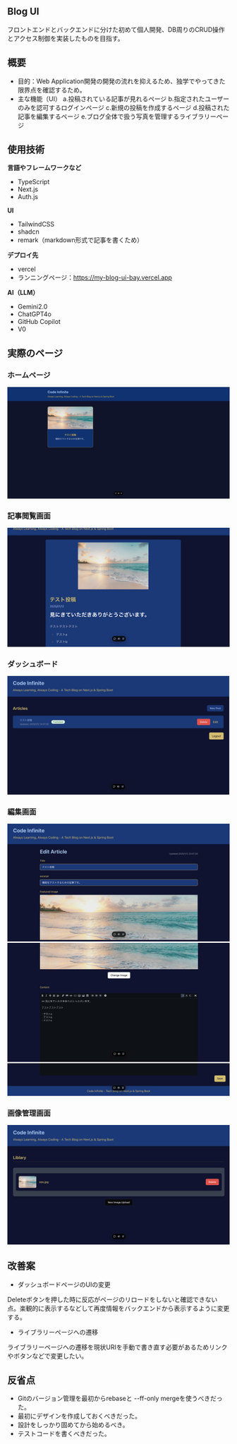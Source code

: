 ## Blog UI

フロントエンドとバックエンドに分けた初めて個人開発、DB周りのCRUD操作とアクセス制御を実装したものを目指す。

## 概要

- 目的：Web Application開発の開発の流れを抑えるため、独学でやってきた限界点を確認するため。
- 主な機能（UI）
  a\.投稿されている記事が見れるページ
  b\.指定されたユーザーのみを認可するログインページ
  c\.新規の投稿を作成するページ
  d\.投稿された記事を編集するページ
  e\.ブログ全体で扱う写真を管理するライブラリーページ

## 使用技術

**言語やフレームワークなど**

- TypeScript
- Next.js
- Auth.js

**UI**

- TailwindCSS
- shadcn
- remark（markdown形式で記事を書くため）

**デプロイ先**

- vercel
- ランニングページ：https://my-blog-ui-bay.vercel.app

**AI（LLM）**

- Gemini2.0
- ChatGPT4o
- GitHub Copilot
- V0

## 実際のページ

### ホームページ

![ホーム画面](./images/home.png)

### 記事閲覧画面

![記事画面](./images/article.png)

### ダッシュボード

![ダッシュボード](./images/dashboard.png)

### 編集画面

![編集画面1](./images/editor1.png)
![編集画面2](./images/editor2.png)
![編集画面3](./images/editor3.png)

### 画像管理画面

![libraly](./images/liblary.png)

## 改善案

- ダッシュボードページのUIの変更

Deleteボタンを押した時に反応がページのリロードをしないと確認できない点。楽観的に表示するなどして再度情報をバックエンドから表示するように変更する。

- ライブラリーページへの遷移

ライブラリーページへの遷移を現状URIを手動で書き直す必要があるためリンクやボタンなどで変更したい。

## 反省点

- Gitのバージョン管理を最初からrebaseと --ff-only mergeを使うべきだった。
- 最初にデザインを作成しておくべきだった。
- 設計をしっかり固めてから始めるべき。
- テストコードを書くべきだった。
